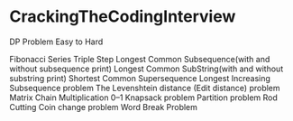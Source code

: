 # CrackingTheCodingInterview

DP Problem Easy to Hard

Fibonacci Series
Triple Step
Longest Common Subsequence(with and without subsequence print)
Longest Common SubString(with and without substring print)
Shortest Common Supersequence
Longest Increasing Subsequence problem
The Levenshtein distance (Edit distance) problem
Matrix Chain Multiplication
0–1 Knapsack problem
Partition problem
Rod Cutting
Coin change problem
Word Break Problem
